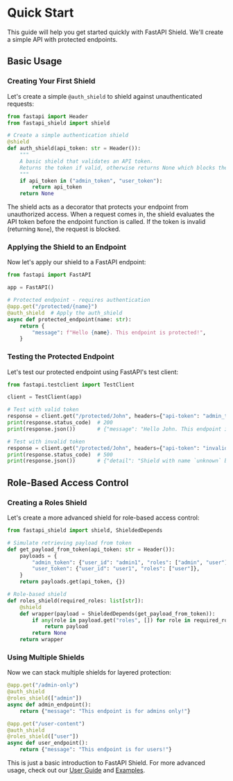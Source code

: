 # Quick Start

This guide will help you get started quickly with FastAPI Shield. We'll create a simple API with protected endpoints.

## Basic Usage

### Creating Your First Shield

Let's create a simple `@auth_shield` to shield against unauthenticated requests:

```python
from fastapi import Header
from fastapi_shield import shield

# Create a simple authentication shield
@shield
def auth_shield(api_token: str = Header()):
    """
    A basic shield that validates an API token.
    Returns the token if valid, otherwise returns None which blocks the request.
    """
    if api_token in ("admin_token", "user_token"):
        return api_token
    return None
```

The shield acts as a decorator that protects your endpoint from unauthorized access. When a request comes in, the shield evaluates the API token before the endpoint function is called. If the token is invalid (returning `None`), the request is blocked.

### Applying the Shield to an Endpoint

Now let's apply our shield to a FastAPI endpoint:

```python
from fastapi import FastAPI

app = FastAPI()

# Protected endpoint - requires authentication
@app.get("/protected/{name}")
@auth_shield  # Apply the auth_shield
async def protected_endpoint(name: str):
    return {
        "message": f"Hello {name}. This endpoint is protected!",
    }
```

### Testing the Protected Endpoint

Let's test our protected endpoint using FastAPI's test client:

```python
from fastapi.testclient import TestClient

client = TestClient(app)

# Test with valid token
response = client.get("/protected/John", headers={"api-token": "admin_token"})
print(response.status_code)  # 200
print(response.json())       # {"message": "Hello John. This endpoint is protected!"}

# Test with invalid token
response = client.get("/protected/John", headers={"api-token": "invalid_token"})
print(response.status_code)  # 500
print(response.json())       # {"detail": "Shield with name `unknown` blocks the request"}
```

## Role-Based Access Control

### Creating a Roles Shield

Let's create a more advanced shield for role-based access control:

```python
from fastapi_shield import shield, ShieldedDepends

# Simulate retrieving payload from token
def get_payload_from_token(api_token: str = Header()):
    payloads = {
        "admin_token": {"user_id": "admin1", "roles": ["admin", "user"]},
        "user_token": {"user_id": "user1", "roles": ["user"]},
    }
    return payloads.get(api_token, {})

# Role-based shield
def roles_shield(required_roles: list[str]):
    @shield
    def wrapper(payload = ShieldedDepends(get_payload_from_token)):
        if any(role in payload.get("roles", []) for role in required_roles):
            return payload
        return None
    return wrapper
```

### Using Multiple Shields

Now we can stack multiple shields for layered protection:

```python
@app.get("/admin-only")
@auth_shield
@roles_shield(["admin"])
async def admin_endpoint():
    return {"message": "This endpoint is for admins only!"}

@app.get("/user-content")
@auth_shield
@roles_shield(["user"])
async def user_endpoint():
    return {"message": "This endpoint is for users!"}
```

This is just a basic introduction to FastAPI Shield. For more advanced usage, check out our [User Guide](../user-guide/basic-usage.md) and [Examples](../examples/basic_examples.md). 